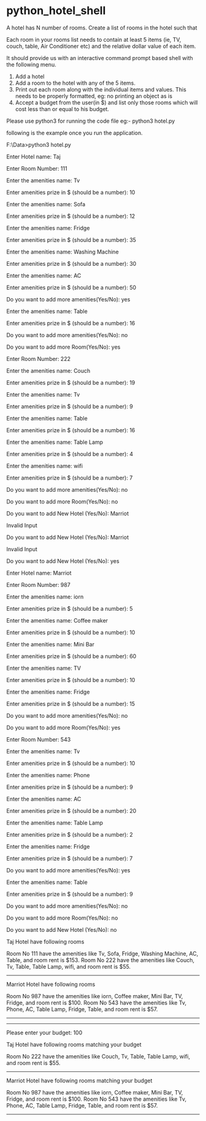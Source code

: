 # python_hotel_shell

A hotel has N number of rooms. Create a list of rooms in the hotel such that

Each room in your rooms list needs to contain at least 5 items (ie, TV, couch, table, Air Conditioner etc) and the relative dollar value of each item.

It should provide us with an interactive command prompt based shell with the following menu.

1. Add a hotel
2. Add a room to the hotel with any of the 5 items.
3. Print out each room along with the individual items and values. This needs to be properly formatted, eg: no printing an object as is
4. Accept a budget from the user(in $) and list only those rooms which will cost less than or equal to his budget.

Please use python3 for running the code file
eg:-  python3 hotel.py

following is the example once you run the application.

F:\Data>python3 hotel.py

Enter Hotel name: Taj

Enter Room Number: 111

Enter the amenities name: Tv

Enter amenities prize in $ (should be a number): 10

Enter the amenities name: Sofa


Enter amenities prize in $ (should be a number): 12

Enter the amenities name: Fridge

Enter amenities prize in $ (should be a number): 35

Enter the amenities name: Washing Machine

Enter amenities prize in $ (should be a number): 30

Enter the amenities name: AC

Enter amenities prize in $ (should be a number): 50

Do you want to add more amenities(Yes/No): yes

Enter the amenities name: Table

Enter amenities prize in $ (should be a number): 16

Do you want to add more amenities(Yes/No): no

Do you want to add more Room(Yes/No): yes

Enter Room Number: 222

Enter the amenities name: Couch

Enter amenities prize in $ (should be a number): 19

Enter the amenities name: Tv

Enter amenities prize in $ (should be a number): 9

Enter the amenities name: Table

Enter amenities prize in $ (should be a number): 16

Enter the amenities name: Table Lamp

Enter amenities prize in $ (should be a number): 4

Enter the amenities name: wifi

Enter amenities prize in $ (should be a number): 7

Do you want to add more amenities(Yes/No): no

Do you want to add more Room(Yes/No): no

Do you want to add New Hotel (Yes/No): Marriot

Invalid Input

Do you want to add New Hotel (Yes/No): Marriot

Invalid Input

Do you want to add New Hotel (Yes/No): yes

Enter Hotel name: Marriot

Enter Room Number: 987

Enter the amenities name: iorn

Enter amenities prize in $ (should be a number): 5

Enter the amenities name: Coffee maker

Enter amenities prize in $ (should be a number): 10

Enter the amenities name: Mini Bar

Enter amenities prize in $ (should be a number): 60

Enter the amenities name: TV

Enter amenities prize in $ (should be a number): 10

Enter the amenities name: Fridge

Enter amenities prize in $ (should be a number): 15

Do you want to add more amenities(Yes/No): no

Do you want to add more Room(Yes/No): yes

Enter Room Number: 543

Enter the amenities name: Tv

Enter amenities prize in $ (should be a number): 10

Enter the amenities name: Phone

Enter amenities prize in $ (should be a number): 9

Enter the amenities name: AC

Enter amenities prize in $ (should be a number): 20

Enter the amenities name: Table Lamp

Enter amenities prize in $ (should be a number): 2

Enter the amenities name: Fridge

Enter amenities prize in $ (should be a number): 7

Do you want to add more amenities(Yes/No): yes

Enter the amenities name: Table

Enter amenities prize in $ (should be a number): 9

Do you want to add more amenities(Yes/No): no

Do you want to add more Room(Yes/No): no

Do you want to add New Hotel (Yes/No): no


Taj Hotel have following rooms

Room No 111 have the amenities like Tv, Sofa, Fridge, Washing Machine, AC, Table, and room rent is $153.
Room No 222 have the amenities like Couch, Tv, Table, Table Lamp, wifi, and room rent is $55.

***********************************************************




Marriot Hotel have following rooms

Room No 987 have the amenities like iorn, Coffee maker, Mini Bar, TV, Fridge, and room rent is $100.
Room No 543 have the amenities like Tv, Phone, AC, Table Lamp, Fridge, Table, and room rent is $57.

***********************************************************


***********************************************************

Please enter your budget: 100



Taj Hotel have following rooms matching your budget

Room No 222 have the amenities like Couch, Tv, Table, Table Lamp, wifi, and room rent is $55.

***********************************************************




Marriot Hotel have following rooms matching your budget

Room No 987 have the amenities like iorn, Coffee maker, Mini Bar, TV, Fridge, and room rent is $100.
Room No 543 have the amenities like Tv, Phone, AC, Table Lamp, Fridge, Table, and room rent is $57.

***********************************************************
